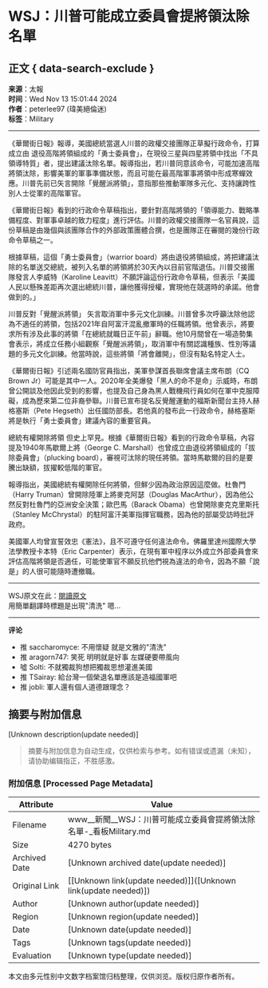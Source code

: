 # WSJ：川普可能成立委員會提將領汰除名單

## 正文 { data-search-exclude }


**来源**：太報  
**时间**：Wed Nov 13 15:01:44 2024  
**作者**：peterlee97 (瑋美絕倫迷)  
**标签**：Military  

---

《華爾街日報》報導，美國總統當選人川普的政權交接團隊正草擬行政命令，打算成立由 退役高階將領組成的「勇士委員會」，在現役三星與四星將領中找出「不具領導特質」者，提出建議汰除名單。報導指出，若川普同意該命令，可能加速高階將領汰除，影響美軍的軍事準備狀態，而且可能在最高階軍事將領中形成寒蟬效應。川普先前已矢言開除「覺醒派將領」，意指那些推動軍隊多元化、支持讓跨性別人士從軍的高階軍官。

《華爾街日報》看到的行政命令草稿指出，要針對高階將領的「領導能力、戰略準備程度、對軍事卓越的致力程度」進行評估。川普的政權交接團隊一名官員說，這份草稿是由幾個與該團隊合作的外部政策團體合撰，也是團隊正在審閱的幾份行政命令草稿之一。

根據草稿，這個「勇士委員會」（warrior board）將由退役將領組成，將把建議汰除的名單送交總統，被列入名單的將領將於30天內以目前官階退伍。川普交接團隊發言人李威特（Karoline Leavitt）不願評論這份行政命令草稿，但表示「美國人民以懸殊差距再次選出總統川普，讓他獲得授權，實現他在競選時的承諾。他會做到的。」

川普反對「覺醒派將領」 矢言取消軍中多元文化訓練。川普曾多次呼籲汰除他認為不適任的將領，包括2021年自阿富汗混亂撤軍時的任職將領。他曾表示，將要求所有涉及此事的將領「在總統就職日正午前」辭職。他10月間曾在一場造勢集會表示，將成立任務小組觀察「覺醒派將領」，取消軍中有關認識種族、性別等議題的多元文化訓練。他當時說，這些將領「將會離開」，但沒有點名特定人士。

《華爾街日報》引述兩名國防官員指出，美軍參謀首長聯席會議主席布朗（CQ Brown Jr）可能是其中一人。2020年全美爆發「黑人的命不是命」示威時，布朗曾公開談及他因此受到的影響，也提及自己身為黑人戰機飛行員如何在軍中克服障礙，成為歷來第二位非裔參聯。川普已宣布提名反覺醒運動的福斯新聞台主持人赫格塞斯（Pete Hegseth）出任國防部長。若他真的發布此一行政命令，赫格塞斯將是執行「勇士委員會」建議內容的重要官員。

總統有權開除將領 但史上罕見。根據《華爾街日報》看到的行政命令草稿，內容提及1940年馬歇爾上將（George C. Marshall）也曾成立由退役將領組成的「拔除委員會」（plucking board），審視可汰除的現任將領。當時馬歇爾的目的是要騰出缺額，拔擢較低階的軍官。

報導指出，美國總統有權開除任何將領，但鮮少因為政治原因這麼做。杜魯門（Harry Truman）曾開除陸軍上將麥克阿瑟（Douglas MacArthur），因為他公然反對杜魯門的亞洲安全決策；歐巴馬（Barack Obama）也曾開除麥克克里斯托（Stanley McChrystal）的駐阿富汗美軍指揮官職務，因為他的部屬受訪時批評政府。

美國軍人均曾宣誓效忠《憲法》，且不可遵守任何違法命令。佛羅里達州國際大學法學教授卡本特（Eric Carpenter）表示，在現有軍中程序以外成立外部委員會來評估高階將領是否適任，可能使軍官不願反抗他們視為違法的命令，因為不願「說是」的人很可能隨時遭撤職。

---

WSJ原文在此：[閱讀原文](https://reurl.cc/ky4nkq)  
用簡單翻譯時標題是出現"清洗" 嗯...

---

**评论** 

- 推 saccharomyce: 不用懷疑 就是文雅的"清洗"
- 推 aragorn747: 笑死 明明就是好事 左媒硬要帶風向
- 噓 Solti: 不就獨裁狗想把獨裁思想灌進美國
- 推 TSairay: 給台灣一個榮退名單應該是造福國軍吧
- 推 jobli: 軍人還有個人道德跟理念？
<!-- tcd_original_link https://www.ptt.cc/bbs/Military/M.1731481306.A.95E.html -->


## 摘要与附加信息

<!-- tcd_abstract -->
[Unknown description(update needed)]
<!-- tcd_abstract_end -->

> 摘要与附加信息为自动生成，仅供检索与参考。如有错误或遗漏（未知），请协助编辑指正，不胜感激。

### 附加信息 [Processed Page Metadata]

| Attribute       | Value                                  |
|-----------------|----------------------------------------|
| Filename        | www__新聞__WSJ：川普可能成立委員會提將領汰除名單-_看板Military.md                             |
| Size            | 4270 bytes                           |
| Archived Date   | [Unknown archived date(update needed)]                             |
| Original Link   | [[Unknown link(update needed)]]([Unknown link(update needed)])                       |
| Author          | [Unknown author(update needed)]                               |
| Region          | [Unknown region(update needed)]                               |
| Date            | [Unknown date(update needed)]                                 |
| Tags            | [Unknown tags(update needed)]                                 |
| Evaluation            | [Unknown type(update needed)]                                 |
<!-- tcd_table_end -->

本文由多元性别中文数字档案馆归档整理，仅供浏览。版权归原作者所有。
